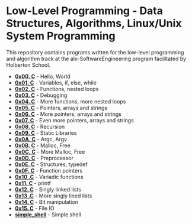# Low-Level Programming - Data Structures, Algorithms, Linux/Unix System Programming

This repository contains programs written for the low-level programming and algorithm track at the alx-SoftwareEngineering program facilitated by Holberton School.

* **[0x00. C](https://github.com/TobiLight/alx-low_level_programming/tree/main/0x00-hello_world)** - Hello, World
* **[0x01. C](https://github.com/TobiLight/alx-low_level_programming/tree/main/0x01-variables_if_else_while)** - Variables, if, else, while
* **[0x02. C](https://github.com/TobiLight/alx-low_level_programming/tree/main/0x02-functions_nested_loops)** - Functions, nested loops
* **[0x03. C](https://github.com/TobiLight/alx-low_level_programming/tree/main/0x03-debugging)** - Debugging
* **[0x04. C](https://github.com/TobiLight/alx-low_level_programming/tree/main/0x04-more_functions_nested_loops)** - More functions, more nested loops
* **[0x05. C](https://github.com/TobiLight/alx-low_level_programming/tree/main/0x05-pointers_arrays_strings)** - Pointers, arrays and strings
* **[0x06. C](https://github.com/TobiLight/alx-low_level_programming/tree/main/0x06-pointers_arrays_strings)** - More pointers, arrays and strings
* **[0x07. C](https://github.com/TobiLight/alx-low_level_programming/tree/main/0x07-pointers_arrays_strings)** - Even more pointers, arrays and strings
* **[0x08. C](https://github.com/TobiLight/alx-low_level_programming/tree/main/0x08-recursion)** - Recursion
* **[0x09. C](./0x09-static_libraries)** - Static Libraries
* **[0x0A. C](./0x0A-argc_argv)** - Argc, Argv
* **[0x0B. C](./0x0B-malloc_free)** - Malloc, Free
* **[0x0C. C](./0x0C-more_malloc_free)** - More Malloc, Free
* **[0x0D. C](./0x0D-preprocessor)** - Preprocessor
* **[0x0E. C](./0x0E-structures_typedef)** - Structures, typedef
* **[0x0F. C](./0x0F-function_pointers)** - Function pointers
* **[0x10 .C](./0x10-variadic_functions)** - Variadic functions
* **[0x11. C](https://github.com/TobiLight/printf.git)** - printf
* **[0x12. C](./0x12-singly_linked_lists)** - Singly linked lists
* **[0x13 .C](./0x13-more_singly_linked_lists)** - More singly lined lists
* **[0x14. C](./0x14-bit_manipulation/)** - Bit manipulation
* **[0x15. C](./0x15-file_io/)** - File IO
* **[simple_shell](https://github.com/TobiLight/simple_shell)** - Simple shell

